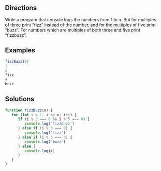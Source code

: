 ## Directions
Write a program that console logs the numbers from 1 to n. But for multiples of three print
“fizz” instead of the number, and for the multiples of five print “buzz”. For numbers which are multiples
of both three and five print “fizzbuzz”.

## Examples
```js
fizzBuzz(5)
1
2
fizz
4
buzz
```

## Solutions
```js
function fizzBuzz(n) {
   for (let i = 1; i <= n; i++) {
      if (i % 3 === 0 && i % 5 === 0) {
         console.log('fizzbuzz')
      } else if (i % 3 === 0) {
         console.log('fizz')
      } else if (i % 5 === 0) {
         console.log('buzz')
      } else {
         console.log(i)
      }
   }
}
```